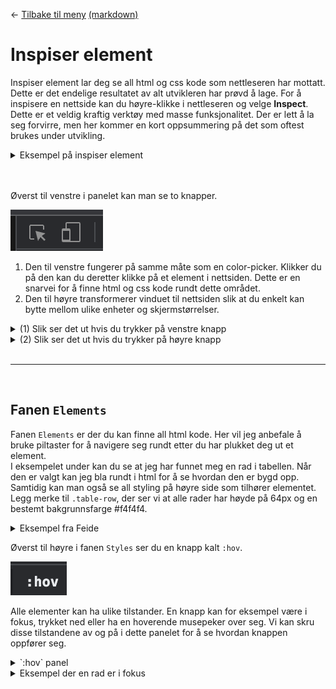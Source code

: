 <link href="../base.css" rel="stylesheet" type="text/css" />

← [Tilbake til meny](README.html) [(markdown)](../README.md)

# Inspiser element

Inspiser element lar deg se all html og css kode som nettleseren har mottatt.
Dette er det endelige resultatet av alt utvikleren har prøvd å lage.
For å inspisere en nettside kan du høyre-klikke i nettleseren og velge **Inspect**.
Dette er et veldig kraftig verktøy med masse funksjonalitet. Der er lett å la seg forvirre, men her kommer en kort oppsummering på det som oftest brukes under utvikling.

<details style="cursor:pointer">

<summary>Eksempel på inspiser element</summary>

> # Som regel havner man på fanen `Console`.

![inspect](../img/inspect-element.png)

</details>

<br>
<br>

Øverst til venstre i panelet kan man se to knapper.

![top-left-buttons](../img/inspect-top-left-buttons.png)

1. Den til venstre fungerer på samme måte som en color-picker. Klikker du på den kan du deretter klikke på et element i nettsiden. Dette er en snarvei for å finne html og css kode rundt dette området.
2. Den til høyre transformerer vinduet til nettsiden slik at du enkelt kan bytte mellom ulike enheter og skjermstørrelser.

<details style="cursor:pointer">

<summary>(1) Slik ser det ut hvis du trykker på venstre knapp</summary>

![inspect](../img/inspect-element-picker.png)

</details>

<details style="cursor:pointer">

<summary>(2) Slik ser det ut hvis du trykker på høyre knapp</summary>

> # Øverst kan du se at jeg har valgt Iphone XR i portrett-modus.

![inspect](../img/inspect-devices.png)

</details>

<br>
<hr>
<br>

## Fanen `Elements`

Fanen `Elements` er der du kan finne all html kode.
Her vil jeg anbefale å bruke piltaster for å navigere seg rundt etter du har plukket deg ut et element.
<br>
I eksempelet under kan du se at jeg har funnet meg en rad i tabellen. Når den er valgt kan jeg bla rundt i html for å se hvordan den er bygd opp. Samtidig kan man også se all styling på høyre side som tilhører elementet. Legg merke til `.table-row`, der ser vi at alle rader har høyde på 64px og en bestemt bakgrunnsfarge #f4f4f4.

<details style="cursor:pointer">

<summary>Eksempel fra Feide</summary>

![inspect](../img/inspect-element-table-row.png)

</details>

Øverst til høyre i fanen `Styles` ser du en knapp kalt `:hov`.

![inspect](../img/inspect-hov.png)

Alle elementer kan ha ulike tilstander. En knapp kan for eksempel være i fokus, trykket ned eller ha en hoverende musepeker over seg. Vi kan skru disse tilstandene av og på i dette panelet for å se hvordan knappen oppfører seg.

<details style="cursor:pointer">

<summary>`:hov` panel</summary>

![inspect](../img/inspect-hov-panel.png)

</details>

<details style="cursor:pointer">

<summary>Eksempel der en rad er i fokus</summary>

![inspect](../img/inspect-table-focus.png)

</details>
